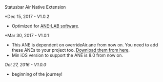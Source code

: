 Statusbar Air Native Extension

*Dec 15, 2017 - V1.0.2
* Optimized for [ANE-LAB software](https://github.com/myflashlab/ANE-LAB).

*Mar 30, 2017 - V1.0.1
* This ANE is dependent on overrideAir.ane from now on. You need to add these ANEs to your project too. [Download them from here](https://github.com/myflashlab/common-dependencies-ANE).
* Min iOS version to support the ANE is 8.0 from now on.

*Oct 27, 2016 - V1.0.0*
* beginning of the journey!